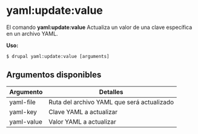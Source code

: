 # yaml:update:value
El comando **yaml:update:value** Actualiza un valor de una clave específica en un archivo YAML.

**Uso:**
```
$ drupal yaml:update:value [arguments] 
```

## Argumentos disponibles
Argumento | Detalles
---------|-------------
yaml-file | Ruta del archivo YAML que será actualizado
yaml-key | Clave YAML a actualizar
yaml-value | Valor YAML a actualizar
